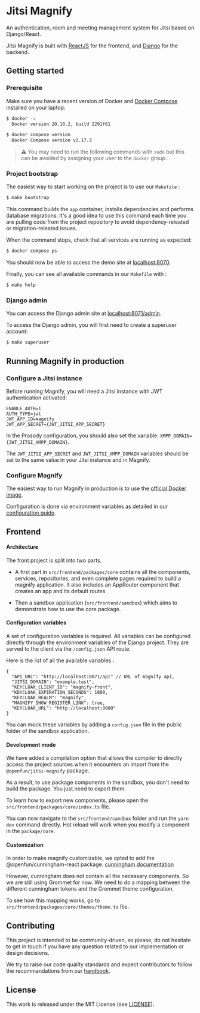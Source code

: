 # Jitsi Magnify

An authentication, room and meeting management system for Jitsi based on Django/React.

Jitsi Magnify is built with [ReactJS](https://fr.reactjs.org/) for the frontend, and
[Django](https://www.djangoproject.com/) for the backend.

## Getting started

### Prerequisite

Make sure you have a recent version of Docker and
[Docker Compose](https://docs.docker.com/compose/install) installed on your laptop:

```bash
$ docker -v
  Docker version 20.10.2, build 2291f61

$ docker compose version
  Docker Compose version v2.17.3 
```

>⚠️ You may need to run the following commands with `sudo` but this can be
>avoided by assigning your user to the `docker` group.

### Project bootstrap

The easiest way to start working on the project is to use our `Makefile` :
```bash
$ make bootstrap
```

This command builds the `app` container, installs dependencies and performs database migrations.
It's a good idea to use this command each time you are pulling code from the project repository
to avoid dependency-releated or migration-releated issues.

When the command stops, check that all services are running as expected:

```bash
$ docker compose ps
```

You should now be able to access the demo site at [localhost:8070](http://localhost:8070).

Finally, you can see all available commands in our `Makefile` with :

```bash
$ make help
```

### Django admin

You can access the Django admin site at [localhost:8071/admin](http://localhost:8071/admin/).

To access the Django admin, you will first need to create a superuser account:

```bash
$ make superuser
```

## Running Magnify in production

### Configure a Jitsi instance

Before running Magnify, you will need a Jitsi instance with JWT authentication activated:

```
ENABLE_AUTH=1
AUTH_TYPE=jwt
JWT_APP_ID=magnify
JWT_APP_SECRET={JWT_JITSI_APP_SECRET}
```

In the Prosody configuration, you should also set the variable:
`XMPP_DOMAIN={JWT_JITSI_XMPP_DOMAIN}`.

The `JWT_JITSI_APP_SECRET` and `JWT_JITSI_XMPP_DOMAIN` variables should be set to the same value
in your Jitsi instance and in Magnify.

### Configure Magnify

The easiest way to run Magnify in production is to use the [official Docker image][1].

Configuration is done via environment variables as detailed in our
[configuration guide](docs/env.md).


## Frontend

#### Architecture

The front project is split into two parts.

- A first part in `src/frontend/packages/core` contains all the components, services, repositories, and even complete
  pages required to build a magnify application. It also includes an AppRouter component that creates an app and
  its default routes


- Then a sandbox application (`src/frontend/sandbox`) which aims to demonstrate how to use the core package.

#### Configuration variables

A set of configuration variables is required. All variables can be configured directly through the environment
variables of the Django project. They are served to the client via the `/config.json` API route.

Here is the list of all the available variables :

```
{
  "API_URL": "http://localhost:8071/api" // URL of magnify api,
  "JITSI_DOMAIN": "exemple.test",
  "KEYCLOAK_CLIENT_ID": "magnify-front",
  "KEYCLOAK_EXPIRATION_SECONDS": 1800,
  "KEYCLOAK_REALM": "magnify",
  "MAGNIFY_SHOW_REGISTER_LINK": true,
  "KEYCLOAK_URL": "http://localhost:8080"
}

```
You can mock these variables by adding a `config.json` file in the public folder of the sandbox application.

#### Development mode

We have added a compilation option that allows the compiler to directly access the project sources when it encounters
an import from the `@openfun/jitsi-magnify` package.

As a result, to use package components in the sandbox, you don't need to build the package. You just need to export them.

To learn how to export new components, please open the `src/frontend/packages/core/index.ts` file.

You can now navigate to the `src/frontend/sandbox` folder and run the `yarn dev` command directly. Hot reload will
work when you modify a component in the `package/core`.


#### Customization

In order to make magnify customizable, we opted to add the @openfun/cunningham-react package.
[cunningham documentation](https://github.com/openfun/cunningham)

However, cunningham does not contain all the necessary components. So we are still using Grommet for now. We need to do
a mapping between the different cunningham tokens and the Grommet theme configuration.

To see how this mapping works, go to `src/frontend/packages/core/themes/theme.ts` file.


## Contributing

This project is intended to be community-driven, so please, do not hesitate to
get in touch if you have any question related to our implementation or design
decisions.

We try to raise our code quality standards and expect contributors to follow
the recommandations from our
[handbook](https://handbook.openfun.fr).

## License

This work is released under the MIT License (see [LICENSE](./LICENSE)).

[1]: https://hub.docker.com/r/fundocker/jitsi-magnify
